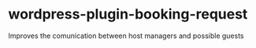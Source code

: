 # wordpress-plugin-booking-request
Improves the comunication between host managers and possible guests
